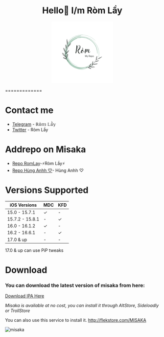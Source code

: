 <h1 align="center">Hello👋 I/m Ròm Lầy</h1>
<p align="center"> 
 <img src="https://github.com/Trickbox0411/MDC-KFD/raw/main/Avt.png" alt="Avt" width="Avt" height="200"/> 
<p/>
  
=============
# Contact me
- [Telegram](https://t.me/romlayvn) - ℝ𝕠̀𝕞 𝕃𝕒̂̀𝕪
- [Twitter](https://x.com/romlayvn?s=21) - Ròm Lầy

# Addrepo on Misaka
- [Repo RomLay](https://tinyurl.com/romlayvn)-⚡️Ròm Lầy⚡️
- [Repo Hùng Anhh ♡](https://tinyurl.com/3yccwxet)- Hùng Anhh ♡

# Versions Supported

| iOS Versions | MDC | KFD |
| - | - | - |
| 15.0 - 15.7.1 | ✓ | - |
| 15.7.2 - 15.8.1 | - | ✓ |
| 16.0 - 16.1.2 | ✓ | - |
| 16.2 - 16.6.1 | - | ✓ |
| 17.0 & up | - | - |

17.0 & up can use PiP tweaks
  
# Download
<h3>You can download the latest version of misaka from here:</h3>

[Download IPA Here](https://github.com/straight-tamago/misaka/releases/latest)

*Misaka is available at no cost, you can install it through AltStore, Sideloadly or TrollStore*


You can also use this service to install it.
http://flekstore.com/MISAKA

<p align="left">
  <img src="https://media.discordapp.net/attachments/1157757093097521162/1181245992822128640/out.png" alt="misaka" width="MISAKA" height="600"/>
</p>
<br>
